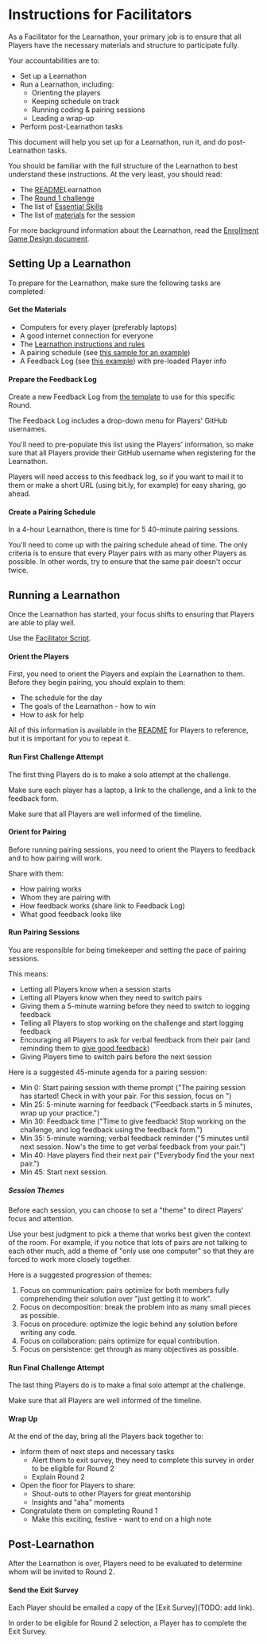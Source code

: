# Instructions for Facilitators

As a Facilitator for the Learnathon, your primary job is to ensure that all Players have the necessary materials and structure to participate fully.

Your accountabilities are to:

- Set up a Learnathon
- Run a Learnathon, including:
  - Orienting the players
  - Keeping schedule on track
  - Running coding & pairing sessions
  - Leading a wrap-up
- Perform post-Learnathon tasks

This document will help you set up for a Learnathon, run it, and do post-Learnathon tasks.

You should be familiar with the full structure of the Learnathon to best understand these instructions. At the very least, you should read:

- The [README](./README.md)Learnathon
- The [Round 1 challenge](./challenge)
- The list of [Essential Skills](./README.md#essential-skills)
- The list of [materials](./materials.md) for the session

For more background information about the Learnathon, read the [Enrollment Game Design document](https://docs.google.com/document/d/10_ZUYvicCy8nMCRwJG_FaR0EwRQbBKZdTw9u2CaeA_0/edit#).

## Setting Up a Learnathon

To prepare for the Learnathon, make sure the following tasks are completed:

#### Get the Materials

- Computers for every player (preferably laptops)
- A good internet connection for everyone
- The [Learnathon instructions and rules](./README.md)
- A pairing schedule (see [this sample for an example](sample-pairing-schedule.md))
- A Feedback Log (see [this example][feedback-form]) with pre-loaded Player info

#### Prepare the Feedback Log

Create a new Feedback Log from [the template][feedback-form] to use for this specific Round.

The Feedback Log includes a drop-down menu for Players' GitHub usernames.

You'll need to pre-populate this list using the Players' information, so make sure that all Players provide their GitHub username when registering for the Learnathon.

Players will need access to this feedback log, so if you want to mail it to them or make a short URL (using bit.ly, for example) for easy sharing, go ahead.

#### Create a Pairing Schedule

In a 4-hour Learnathon, there is time for 5 40-minute pairing sessions.

You'll need to come up with the pairing schedule ahead of time. The only criteria is to ensure that every Player pairs with as many other Players as possible. In other words, try to ensure that the same pair doesn't occur twice.

## Running a Learnathon

Once the Learnathon has started, your focus shifts to ensuring that Players are able to play well.

Use the [Facilitator Script](https://docs.google.com/document/d/1SOkeyhzGJZojNNIkfcojvJCh2Q1oDOZFWq4YNybILGg/edit#).

#### Orient the Players

First, you need to orient the Players and explain the Learnathon to them. Before they begin pairing, you should explain to them:

- The schedule for the day
- The goals of the Learnathon - how to win
- How to ask for help

All of this information is available in the [README](./README.md) for Players to reference, but it is important for you to repeat it.

#### Run First Challenge Attempt

The first thing Players do is to make a solo attempt at the challenge.

Make sure each player has a laptop, a link to the challenge, and a link to the feedback form.

Make sure that all Players are well informed of the timeline.

#### Orient for Pairing

Before running pairing sessions, you need to orient the Players to feedback and to how pairing will work.

Share with them:

- How pairing works
- Whom they are pairing with
- How feedback works (share link to Feedback Log)
- What good feedback looks like

#### Run Pairing Sessions

You are responsible for being timekeeper and setting the pace of pairing sessions.

This means:

- Letting all Players know when a session starts
- Letting all Players know when they need to switch pairs
- Giving them a 5-minute warning before they need to switch to logging feedback
- Telling all Players to stop working on the challenge and start logging feedback
- Encouraging all Players to ask for verbal feedback from their pair (and reminding them to [give good feedback](./README.md#giving-good-feedback))
- Giving Players time to switch pairs before the next session

Here is a suggested 45-minute agenda for a pairing session:

- Min 0: Start pairing session with theme prompt ("The pairing session has started! Check in with your pair. For this session, focus on <session theme>")
- Min 25: 5-minute warning for feedback ("Feedback starts in 5 minutes, wrap up your practice.")
- Min 30: Feedback time ("Time to give feedback! Stop working on the challenge, and log feedback using the feedback form.")
- Min 35: 5-minute warning; verbal feedback reminder ("5 minutes until next session. Now's the time to get verbal feedback from your pair.")
- Min 40: Have players find their next pair ("Everybody find the your next pair.")
- Min 45: Start next session.

##### Session Themes

Before each session, you can choose to set a "theme" to direct Players' focus and attention.

Use your best judgment to pick a theme that works best given the context of the room. For example, if you notice that lots of pairs are not talking to each other much, add a theme of "only use one computer" so that they are forced to work more closely together.

Here is a suggested progression of themes:

1. Focus on communication: pairs optimize for both members fully comprehending their solution over "just getting it to work".
1. Focus on decomposition: break the problem into as many small pieces as possible.
1. Focus on procedure: optimize the logic behind any solution before writing any code.
1. Focus on collaboration: pairs optimize for equal contribution.
1. Focus on persistence: get through as many objectives as possible.

#### Run Final Challenge Attempt

The last thing Players do is to make a final solo attempt at the challenge.

Make sure that all Players are well informed of the timeline.

#### Wrap Up

At the end of the day, bring all the Players back together to:

- Inform them of next steps and necessary tasks
  - Alert them to exit survey, they need to complete this survey in order to be eligible for Round 2
  - Explain Round 2
- Open the floor for Players to share:
  - Shout-outs to other Players for great mentorship
  - Insights and "aha" moments
- Congratulate them on completing Round 1
  - Make this exciting, festive - want to end on a high note

## Post-Learnathon

After the Learnathon is over, Players need to be evaluated to determine whom will be invited to Round 2.

#### Send the Exit Survey

Each Player should be emailed a copy of the [Exit Survey](TODO: add link).

In order to be eligible for Round 2 selection, a Player has to complete the Exit Survey.

[feedback-form]: https://www.surveymonkey.com/r/learnathon-feedback-log
